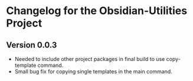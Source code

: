 # Changelog for the Obsidian-Utilities Project

## Version 0.0.3

* Needed to include other project packages in final build to use copy-template command.
* Small bug fix for copying single templates in the main command.